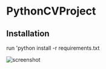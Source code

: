 # PythonCVProject

## Installation
run 'python install -r requirements.txt

![screenshot](https://user-images.githubusercontent.com/101072798/157126031-b5ef693d-0d61-4c19-b425-2ece42ff50d9.PNG)
